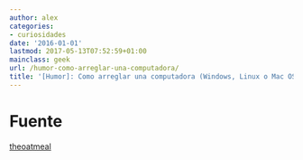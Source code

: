 ```yaml
---
author: alex
categories:
- curiosidades
date: '2016-01-01'
lastmod: 2017-05-13T07:52:59+01:00
mainclass: geek
url: /humor-como-arreglar-una-computadora/
title: '[Humor]: Como arreglar una computadora (Windows, Linux o Mac OSX)'
---
```


<figure>
    <amp-img sizes="(min-width: 800px) 800px, 100vw" on="tap:lightbox1" role="button" tabindex="0" layout="responsive"  height="800" width="428" src="https://1.bp.blogspot.com/-nZA60Hrzepo/TdErBWlgr8I/AAAAAAAAAfA/p7DoPhDerdQ/s800/linux.png"></amp-img>
</figure>

<!--more--><!--ad-->

<figure>
    <amp-img sizes="(min-width: 589px) 589px, 100vw" on="tap:lightbox1" role="button" tabindex="0" layout="responsive"  height="589" width="399" src="https://3.bp.blogspot.com/-HckHsExHyL8/TdErA2OYrfI/AAAAAAAAAew/W3RLpuvwUUE/s800/windows.png"></amp-img>
</figure>

<figure>
    <amp-img sizes="(min-width: 492px) 492px, 100vw" on="tap:lightbox1" role="button" tabindex="0" layout="responsive"  height="492" width="439" src="https://3.bp.blogspot.com/-uALX0h_XbzU/TdErBEx3OpI/AAAAAAAAAe4/TTfcnLUDP7I/s800/apple.png"></amp-img>
</figure>

# Fuente

[theoatmeal][1]

 [1]: http://theoatmeal.com/blog/fix_computer
